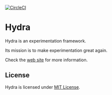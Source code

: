 [![CircleCI](https://circleci.com/gh/facebookresearch/hydra.svg?style=svg&circle-token=af199cd2deca9e70e53776f9ded96284b10687e9)](https://circleci.com/gh/facebookresearch/hydra)
# Hydra
Hydra is an experimentation framework.

Its mission is to make experimentation great again.

Check the [web site](https://facebookresearch.github.io/hydra/) for more information.

## License
Hydra is licensed under [MIT License](LICENSE).
